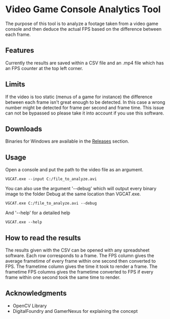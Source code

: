 # Video Game Console Analytics Tool

The purpose of this tool is to analyze a footage taken from a video game console and then deduce the actual FPS based on the difference between each frame. 

## Features

Currently the results are saved within a CSV file and an .mp4 file which has an FPS counter at the top left corner.

## Limits

If the video is too static (menus of a game for instance) the difference between each frame isn't great enough to be detected. In this case a wrong number might be detected for frame per second and frame time. This issue can not be bypassed so please take it into account if you use this software.

## Downloads

Binaries for Windows are available in the [Releases](https://github.com/Kenshin9977/VGCAT/releases) section.

## Usage

Open a console and put the path to the video file as an argument.
```
VGCAT.exe --input C:/file_to_analyze.avi
```

You can also use the argument '--debug' which will output every binary image to the folder Debug at the same location than VGCAT.exe.
```
VGCAT.exe C:/file_to_analyze.avi --debug
```

And '--help' for a detailed help
```
VGCAT.exe --help
```

## How to read the results

The results given with the CSV can be opened with any spreadsheet software.
Each row corresponds to a frame. The FPS column gives the average frametime of every frame within one second then converted to FPS.
The frametime column gives the time it took to render a frame.
The frametime FPS columns gives the frametime converted to FPS if every frame within one second took the same time to render. 

## Acknowledgments

* OpenCV Library
* DigitalFoundry and GamerNexus for explaining the concept
